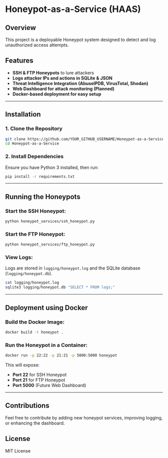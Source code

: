 # Honeypot-as-a-Service (HAAS)

## Overview

This project is a deployable Honeypot system designed to detect and log unauthorized access attempts.

## Features

- **SSH & FTP Honeypots** to lure attackers
- **Logs attacker IPs and actions in SQLite & JSON**
- **Threat Intelligence Integration (AbuseIPDB, VirusTotal, Shodan)**
- **Web Dashboard for attack monitoring (Planned)**
- **Docker-based deployment for easy setup**

---

## Installation

### 1. Clone the Repository
```sh
git clone https://github.com/YOUR_GITHUB_USERNAME/Honeypot-as-a-Service.git
cd Honeypot-as-a-Service
```

### 2. Install Dependencies
Ensure you have Python 3 installed, then run:
```sh
pip install -r requirements.txt
```

---

## Running the Honeypots

### Start the SSH Honeypot:
```sh
python honeypot_services/ssh_honeypot.py
```

### Start the FTP Honeypot:
```sh
python honeypot_services/ftp_honeypot.py
```

### View Logs:
Logs are stored in `logging/honeypot.log` and the SQLite database (`logging/honeypot.db`).
```sh
cat logging/honeypot.log
sqlite3 logging/honeypot.db "SELECT * FROM logs;"
```

---

## Deployment using Docker

### Build the Docker Image:
```sh
docker build -t honeypot .
```

### Run the Honeypot in a Container:
```sh
docker run -p 22:22 -p 21:21 -p 5000:5000 honeypot
```

This will expose:
- **Port 22** for SSH Honeypot
- **Port 21** for FTP Honeypot
- **Port 5000** (Future Web Dashboard)

---

## Contributions
Feel free to contribute by adding new honeypot services, improving logging, or enhancing the dashboard.

## License
MIT License

